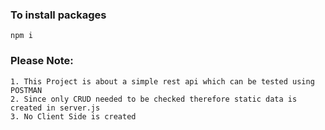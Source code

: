 ### To install packages

```
npm i 
```

### Please Note:

```
1. This Project is about a simple rest api which can be tested using POSTMAN
2. Since only CRUD needed to be checked therefore static data is created in server.js 
3. No Client Side is created
```

